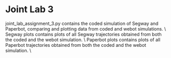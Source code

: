 # Joint Lab 3
joint_lab_assignment_3.py contains the coded simulation of Segway and Paperbot, comparing and plotting data from coded and webot simulations. \\
Segway plots contains plots of all Segway trajectories obtained from both the coded and the webot simulation. \\
Paperbot plots contains plots of all Paperbot trajectories obtained from both the coded and the webot simulation. \\

